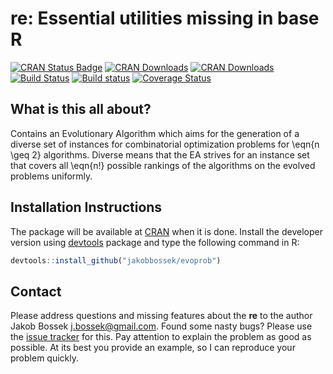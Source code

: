 # re: Essential utilities missing in base R

[![CRAN Status Badge](http://www.r-pkg.org/badges/version/evoprob)](http://cran.r-project.org/web/packages/evoprob)
[![CRAN Downloads](http://cranlogs.r-pkg.org/badges/evoprob)](http://cran.rstudio.com/web/packages/evoprob/index.html)
[![CRAN Downloads](http://cranlogs.r-pkg.org/badges/grand-total/evoprob?color=orange)](http://cran.rstudio.com/web/packages/evoprob/index.html)
[![Build Status](https://travis-ci.org/jakobbossek/evoprob.svg?branch=master)](https://travis-ci.org/jakobbossek/evoprob)
[![Build status](https://ci.appveyor.com/api/projects/status/eu0nns2dsgocwntw/branch/master?svg=true)](https://ci.appveyor.com/project/jakobbossek/evoprob/branch/master)
[![Coverage Status](https://coveralls.io/repos/github/jakobbossek/evoprob/badge.svg?branch=master)](https://coveralls.io/github/jakobbossek/evoprob?branch=master)

## What is this all about?

Contains an Evolutionary Algorithm which aims for the generation of a diverse set of instances for combinatorial optimization problems for \eqn{n \geq 2} algorithms. Diverse means that the EA strives for an instance set that covers all \eqn{n!} possible rankings of the algorithms on the evolved problems uniformly.

## Installation Instructions

The package will be available at [CRAN](http://cran.r-project.org) when it is done. Install the developer version using [devtools](https://github.com/hadley/devtools) package and type the following command in R:

```r
devtools::install_github("jakobbossek/evoprob")
```

## Contact

Please address questions and missing features about the **re** to the author Jakob Bossek <j.bossek@gmail.com>. Found some nasty bugs? Please use the [issue tracker](https://github.com/jakobbossek/evoprob/issues) for this. Pay attention to explain the problem as good as possible. At its best you provide an example, so I can reproduce your problem quickly.




